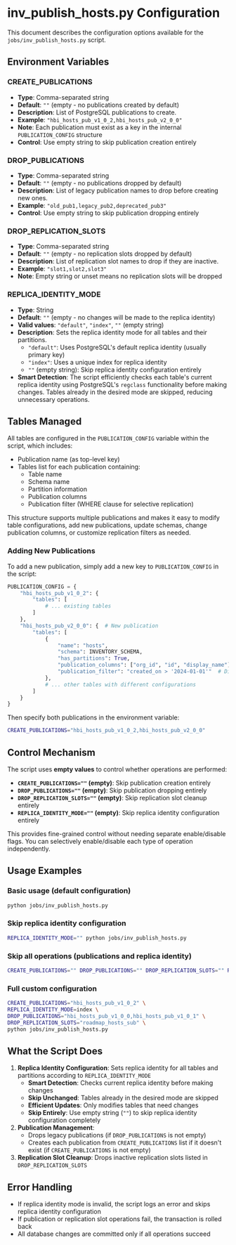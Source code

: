 # inv_publish_hosts.py Configuration

This document describes the configuration options available for the `jobs/inv_publish_hosts.py` script.

## Environment Variables

### CREATE_PUBLICATIONS
- **Type**: Comma-separated string
- **Default**: `""` (empty - no publications created by default)
- **Description**: List of PostgreSQL publications to create.
- **Example**: `"hbi_hosts_pub_v1_0_2,hbi_hosts_pub_v2_0_0"`
- **Note**: Each publication must exist as a key in the internal `PUBLICATION_CONFIG` structure
- **Control**: Use empty string to skip publication creation entirely

### DROP_PUBLICATIONS
- **Type**: Comma-separated string
- **Default**: `""` (empty - no publications dropped by default)
- **Description**: List of legacy publication names to drop before creating new ones.
- **Example**: `"old_pub1,legacy_pub2,deprecated_pub3"`
- **Control**: Use empty string to skip publication dropping entirely

### DROP_REPLICATION_SLOTS
- **Type**: Comma-separated string
- **Default**: `""` (empty - no replication slots dropped by default)
- **Description**: List of replication slot names to drop if they are inactive.
- **Example**: `"slot1,slot2,slot3"`
- **Note**: Empty string or unset means no replication slots will be dropped

### REPLICA_IDENTITY_MODE
- **Type**: String
- **Default**: `""` (empty - no changes will be made to the replica identity)
- **Valid values**: `"default"`, `"index"`, `""` (empty string)
- **Description**: Sets the replica identity mode for all tables and their partitions.
  - `"default"`: Uses PostgreSQL's default replica identity (usually primary key)
  - `"index"`: Uses a unique index for replica identity
  - `""` (empty string): Skip replica identity configuration entirely
- **Smart Detection**: The script efficiently checks each table's current replica identity using PostgreSQL's `regclass` functionality before making changes. Tables already in the desired mode are skipped, reducing unnecessary operations.

## Tables Managed

All tables are configured in the `PUBLICATION_CONFIG` variable within the script, which includes:
- Publication name (as top-level key)
- Tables list for each publication containing:
  - Table name
  - Schema name
  - Partition information
  - Publication columns
  - Publication filter (WHERE clause for selective replication)

This structure supports multiple publications and makes it easy to modify table configurations, add new publications, update schemas, change publication columns, or customize replication filters as needed.

### Adding New Publications

To add a new publication, simply add a new key to `PUBLICATION_CONFIG` in the script:

```python
PUBLICATION_CONFIG = {
    "hbi_hosts_pub_v1_0_2": {
        "tables": [
            # ... existing tables
        ]
    },
    "hbi_hosts_pub_v2_0_0": {  # New publication
        "tables": [
            {
                "name": "hosts",
                "schema": INVENTORY_SCHEMA,
                "has_partitions": True,
                "publication_columns": ["org_id", "id", "display_name"],  # Different columns
                "publication_filter": "created_on > '2024-01-01'"  # Different filter
            },
            # ... other tables with different configurations
        ]
    }
}
```

Then specify both publications in the environment variable:
```bash
CREATE_PUBLICATIONS="hbi_hosts_pub_v1_0_2,hbi_hosts_pub_v2_0_0"
```

## Control Mechanism

The script uses **empty values** to control whether operations are performed:

- **`CREATE_PUBLICATIONS=""` (empty)**: Skip publication creation entirely
- **`DROP_PUBLICATIONS=""` (empty)**: Skip publication dropping entirely
- **`DROP_REPLICATION_SLOTS=""` (empty)**: Skip replication slot cleanup entirely
- **`REPLICA_IDENTITY_MODE=""` (empty)**: Skip replica identity configuration entirely

This provides fine-grained control without needing separate enable/disable flags. You can selectively enable/disable each type of operation independently.

## Usage Examples

### Basic usage (default configuration)
```bash
python jobs/inv_publish_hosts.py
```

### Skip replica identity configuration
```bash
REPLICA_IDENTITY_MODE="" python jobs/inv_publish_hosts.py
```

### Skip all operations (publications and replica identity)
```bash
CREATE_PUBLICATIONS="" DROP_PUBLICATIONS="" DROP_REPLICATION_SLOTS="" REPLICA_IDENTITY_MODE="" python jobs/inv_publish_hosts.py
```

### Full custom configuration
```bash
CREATE_PUBLICATIONS="hbi_hosts_pub_v1_0_2" \
REPLICA_IDENTITY_MODE=index \
DROP_PUBLICATIONS="hbi_hosts_pub_v1_0_0,hbi_hosts_pub_v1_0_1" \
DROP_REPLICATION_SLOTS="roadmap_hosts_sub" \
python jobs/inv_publish_hosts.py
```

## What the Script Does

1. **Replica Identity Configuration**: Sets replica identity for all tables and partitions according to `REPLICA_IDENTITY_MODE`
   - **Smart Detection**: Checks current replica identity before making changes
   - **Skip Unchanged**: Tables already in the desired mode are skipped
   - **Efficient Updates**: Only modifies tables that need changes
   - **Skip Entirely**: Use empty string (`""`) to skip replica identity configuration completely
2. **Publication Management**:
   - Drops legacy publications (if `DROP_PUBLICATIONS` is not empty)
   - Creates each publication from `CREATE_PUBLICATIONS` list if it doesn't exist (if `CREATE_PUBLICATIONS` is not empty)
3. **Replication Slot Cleanup**: Drops inactive replication slots listed in `DROP_REPLICATION_SLOTS`


## Error Handling

- If replica identity mode is invalid, the script logs an error and skips replica identity configuration
- If publication or replication slot operations fail, the transaction is rolled back
- All database changes are committed only if all operations succeed
